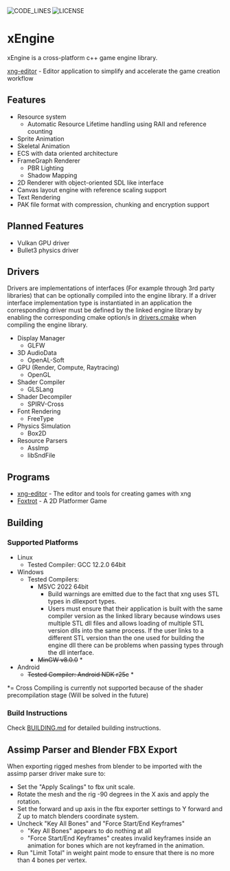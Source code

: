 <div>
  <img alt="CODE_LINES" src="https://img.shields.io/github/last-commit/vetux/xng" align="left">
  <img alt="LICENSE" src="https://img.shields.io/github/license/vetux/xng" align="left">
</div>

<br>

# xEngine

xEngine is a cross-platform c++ game engine library.

[xng-editor](https://github.com/vetux/xng-editor) - Editor application to simplify and accelerate the game creation
workflow

## Features

- Resource system
  - Automatic Resource Lifetime handling using RAII and reference counting
- Sprite Animation
- Skeletal Animation
- ECS with data oriented architecture
- FrameGraph Renderer 
  - PBR Lighting
  - Shadow Mapping
- 2D Renderer with object-oriented SDL like interface
- Canvas layout engine with reference scaling support
- Text Rendering
- PAK file format with compression, chunking and encryption support

## Planned Features

- Vulkan GPU driver
- Bullet3 physics driver
 
## Drivers

Drivers are implementations of interfaces (For example through 3rd party libraries) that can be optionally compiled into the engine library. If a driver interface implementation type is instantiated in an application the corresponding driver must be defined by the linked engine library by enabling the corresponding cmake option/s in [drivers.cmake](cmake/drivers.cmake) when compiling the engine library.

- Display Manager
    - GLFW
- 3D AudioData
    - OpenAL-Soft
- GPU (Render, Compute, Raytracing)
    - OpenGL
- Shader Compiler
    - GLSLang
- Shader Decompiler
    - SPIRV-Cross  
- Font Rendering
    - FreeType
- Physics Simulation
    - Box2D
- Resource Parsers
    - AssImp
    - libSndFile

## Programs

- [xng-editor](https://github.com/vetux/xng-editor) - The editor and tools for creating games with xng
- [Foxtrot](https://github.com/vetux/foxtrot) - A 2D Platformer Game

## Building

### Supported Platforms

- Linux
    - Tested Compiler: GCC 12.2.0 64bit
- Windows
    - Tested Compilers:
      - MSVC 2022 64bit
          - Build warnings are emitted due to the fact that xng uses STL types in dllexport types.
          - Users must ensure that their application is built with the same compiler version as the linked library because
            windows uses multiple STL dll files and allows loading of multiple STL version dlls into the same process. If
            the user links to a different STL version than the one used for building the engine dll there can be problems
            when passing types through the dll interface.
      - ~~MinGW v8.0.0~~ *
- Android
    - ~~Tested Compiler: Android NDK r25c~~ *

*= Cross Compiling is currently not supported because of the shader precompilation stage (Will be solved in the future)

### Build Instructions

Check [BUILDING.md](BUILDING.md) for detailed building instructions.

## Assimp Parser and Blender FBX Export
When exporting rigged meshes from blender to be imported with the assimp parser driver make sure to:
- Set the "Apply Scalings" to fbx unit scale.
- Rotate the mesh and the rig -90 degrees in the X axis and apply the rotation.
- Set the forward and up axis in the fbx exporter settings to Y forward and Z up to match blenders coordinate system.
- Uncheck "Key All Bones" and "Force Start/End Keyframes"
  - "Key All Bones" appears to do nothing at all
  - "Force Start/End Keyframes" creates invalid keyframes inside an animation for bones which are not keyframed in the animation.
- Run "Limit Total" in weight paint mode to ensure that there is no more than 4 bones per vertex.